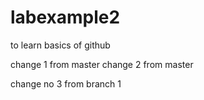 # labexample2
to learn basics of github

change 1 from master
change 2 from master

change no 3 from branch 1

